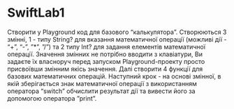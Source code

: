 # SwiftLab1
 
Створити у Playground код для базового “калькулятора”.
Створюються 3 змінні, 1 - типу String? для вказання математичної
операції (можливі дії - “+”, “-”, ”*”, ”/”) та 2 типу Int? для задання елементів
математичної операції. Значення змінних не потрібно вводити з клавіатури,
Ви задаєте їх власноруч перед запуском Playground-проекту просто
присвоївши змінним якісь значення. Далі створити 4 функції для базових
математичних операцій. Наступний крок - на основі змінної, в якій
зберігається знак математичної операції з використанням оператора
“switch” обчислити результат дії та вивести його за допомогою оператора
”print”.
